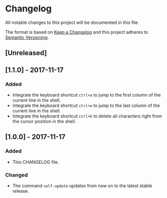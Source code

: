 # Changelog
All notable changes to this project will be documented in this file.

The format is based on [Keep a Changelog](http://keepachangelog.com/en/1.0.0/)
and this project adheres to [Semantic Versioning](http://semver.org/spec/v2.0.0.html).

## [Unreleased]

## [1.1.0] - 2017-11-17
### Added
- Integrate the keyboard shortcut `ctrl+a` to jump to the first column of the current line in the shell.
- Integrate the keyboard shortcut `ctrl+e` to jump to the last column of the current line in the shell.
- Integrate the keyboard shortcut `ctrl+k` to delete all characters right from the cursor position in the shell.

## [1.0.0] - 2017-11-17
### Added
- This CHANGELOG file.

### Changed
- The command `self-update` updates from now on to the latest stable release.
